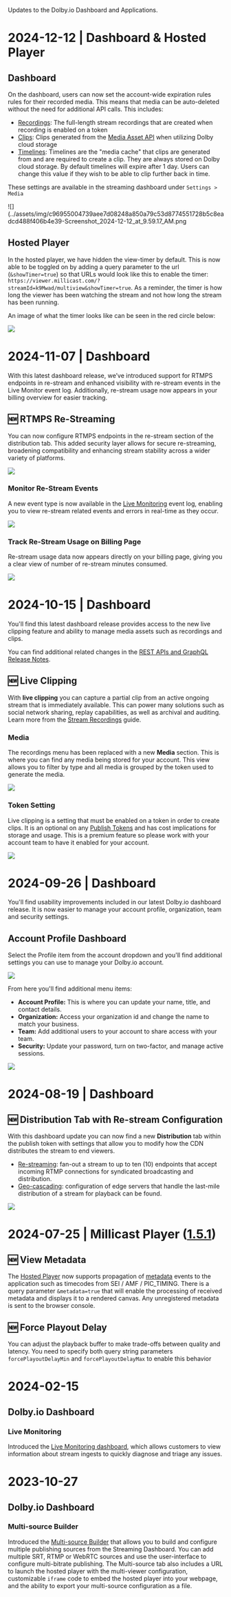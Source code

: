 Updates to the Dolby.io Dashboard and Applications.

# 2024-12-12 | Dashboard & Hosted Player

## Dashboard

On the dashboard, users can now set the account-wide expiration rules rules for their recorded media.  This means that media can be auto-deleted without the need for additional API calls. This includes:

- [Recordings](/millicast/distribution/stream-recordings/): The full-length stream recordings that are created when recording is enabled on a token
- [Clips](/millicast/distribution/stream-recordings/live-clipping.md): Clips generated from the [Media Asset API](/millicast/api/millicast-api/media-assets) when utilizing Dolby cloud storage
- [Timelines](/millicast/distribution/stream-recordings/live-clipping.md): Timelines are the "media cache" that clips are generated from and are required to create a clip. They are always stored on Dolby cloud storage.  By default timelines will expire after 1 day.  Users can change this value if they wish to be able to clip  further back in time.

These settings are available in the streaming dashboard under `Settings > Media`

![](../assets/img/c96955004739aee7d08248a850a79c53d8774551728b5c8eadcd488f406b4e39-Screenshot_2024-12-12_at_9.59.17_AM.png




## Hosted Player

In the hosted player, we have hidden the view-timer by default.  This is now able to be toggled on by adding a query parameter to the url (`&showTimer=true`) so that URLs would look like this to enable the timer: `https://viewer.millicast.com/?streamId=k9Mwad/multiview&showTimer=true`.  As a reminder, the timer is how long the viewer has been watching the stream and not how long the stream has been running.

An image of what the timer looks like can be seen in the red circle below:

![](../assets/img/e8a06e7d19e0fb95a528f26bf51a91ee94be340bb5dad90f1834e49c3780b211-Screenshot_2024-12-12_at_10.03.31_AM.png)


# 2024-11-07 | Dashboard

With this latest dashboard release, we’ve introduced support for RTMPS endpoints in re-stream and enhanced visibility with re-stream events in the Live Monitor event log. Additionally, re-stream usage now appears in your billing overview for easier tracking.

## :new: RTMPS Re-Streaming

You can now configure RTMPS endpoints in the re-stream section of the distribution tab. This added security layer allows for secure re-streaming, broadening compatibility and enhancing stream stability across a wider variety of platforms.

![](../assets/img/f3506a57cdbb6ea94f379a631b08946eff022b5e3beac88bf280cf4de4709671-dashboard-restream-rtmps-url.png)


### Monitor Re-Stream Events

A new event type is now available in the [Live Monitoring](/millicast/live-monitoring) event log, enabling you to view re-stream related events and errors in real-time as they occur.

![](../assets/img/252e36192f8369547fff49a7af109c0eeaf9f6d7fde269741cb1f807674258d9-dashboard-live-monitor-restream-events.png)


### Track Re-Stream Usage on Billing Page

Re-stream usage data now appears directly on your billing page, giving you a clear view of number of re-stream minutes consumed.

![](../assets/img/3a112387ceffd202a53c31da649ab72eb443985f6833a72d9913f343d174cf58-dashboard-restream-billing-usage.png)




# 2024-10-15 | Dashboard

You'll find this latest dashboard release provides access to the new live clipping feature and ability to manage media assets such as recordings and clips.

You can find additional related changes in the [REST APIs and GraphQL Release Notes](/millicast/changelog/changelog-rest-apis.md).

## :new: Live Clipping

With **live clipping** you can capture a partial clip from an active ongoing stream that is immediately available. This can power many solutions such as social network sharing, replay capabilities, as well as archival and auditing. Learn more from the [Stream Recordings](/millicast/distribution/stream-recordings/) guide.

### Media

The recordings menu has been replaced with a new **Media** section. This is where you can find any media being stored for your account. This view allows you to filter by type and all media is grouped by the token used to generate the media.

![](../assets/img/16cb0b1a5e46ce8fb168ca3085daf45d4a4aa7d99637da5ef58eb6393ba78180-live-clipping-media-menu.png)


### Token Setting

Live clipping is a setting that must be enabled on a token in order to create clips. It is an optional on any [Publish Tokens](/millicast/managing-your-tokens) and has cost implications for storage and usage. This is a premium feature so please work with your account team to have it enabled for your account.

![](../assets/img/ee7359252643a2c08e31378d67dc8b360c6a857f43eb9f8ee23214ceb62788fa-live-clipping-token-details.png)


# 2024-09-26 | Dashboard

You'll find usability improvements included in our latest Dolby.io dashboard release. It is now easier to manage your account profile, organization, team and security settings. 

## Account Profile Dashboard

Select the Profile item from the account dropdown and you'll find additional settings you can use to manage your Dolby.io account.

![](../assets/img/a7f4a821c575e88396154983a48160272a950376adf1354ad75bc9ff98f8fd68-dashboard-account-dropdown-profile.png)


From here you'll find additional menu items:

- **Account Profile:** This is where you can update your name, title, and contact details.
- **Organization:** Access your organization id and change the name to match your business.
- **Team:** Add additional users to your account to share access with your team.
- **Security:** Update your password, turn on two-factor, and manage active sessions.



![](../assets/img/4a343b769af401e2b7b115b2f7620e3aed8ed851eec56deef46e5425ed3e8989-dashboard-account-profile-and-settings.png)




# 2024-08-19 | Dashboard

## :new: Distribution Tab with Re-stream Configuration

With this dashboard update you can now find a new **Distribution** tab within the publish token with settings that allow you to modify how the CDN distributes the stream to end viewers.

- [Re-streaming](/millicast/distribution/re-streaming.md): fan-out a stream to up to ten (10) endpoints that accept incoming RTMP connections for syndicated broadcasting and distribution.
- [Geo-cascading](/millicast/distribution/multi-region-support/geo-cascading.md): configuration of edge servers that handle the last-mile distribution of a stream for playback can be found.

![](../assets/img/6d57cb6-dashboard-distribution-tab-restream-setup.png)


# 2024-07-25 | Millicast Player ([1.5.1](https://www.npmjs.com/package/@millicast/vue-viewer-plugin?activeTab=readme))

## :new: View Metadata

The [Hosted Player](/millicast/playback/hosted-viewer.md) now supports propagation of [metadata](/millicast/playback/frame-metadata.md) events to the application such as timecodes from SEI / AMF / PIC_TIMING.  There is a query parameter `&metadata=true` that will enable the processing of received metadata and displays it to a rendered canvas. Any unregistered metadata is sent to the browser console.

## :new: Force Playout Delay

You can adjust the playback buffer to make trade-offs between quality and latency. You need to specify both query string parameters `forcePlayoutDelayMin` and `forcePlayoutDelayMax` to enable this behavior

# 2024-02-15

## Dolby.io Dashboard

### Live Monitoring

Introduced the [Live Monitoring dashboard](/millicast/streaming-dashboard/live-monitoring.md), which allows customers to view information about stream ingests to quickly diagnose and triage any issues.

# 2023-10-27

## Dolby.io Dashboard

### Multi-source Builder

Introduced the [Multi-source Builder](/millicast/streaming-dashboard/multi-source-builder.md) that allows you to build and configure multiple publishing sources from the Streaming Dashboard. You can add multiple SRT, RTMP or WebRTC sources and use the user-interface to configure multi-bitrate publishing. The Multi-source tab also includes a URL to launch the hosted player with the multi-viewer configuration, customizable `iframe` code to embed the hosted player into your webpage, and the ability to export your multi-source configuration as a file.